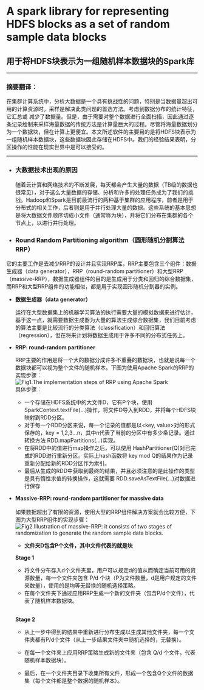 # A spark library for representing HDFS blocks as a set of random sample data blocks
## 用于将HDFS块表示为一组随机样本数据块的Spark库
*****
### 摘要翻译：
  在集群计算系统中，分析大数据是一个具有挑战性的问题，特别是当数据量超出可用的计算资源时。采样是解决此类问题的首选方法。考虑到数据分布的统计特征，它汇总或  减少了数据量。但是，由于需要对整个数据进行全面扫描，因此通过逐条记录绘制来采样海量数据的传统方法是计算量巨大的过程。尽管将海量数据划分为一个数据块，但在计算上更便宜。本文所述软件的主要目的是将HDFS块表示为一组随机样本数据块，这些数据块因此存储在HDFS中。我们的经验结果表明，分区操作的性能在现实世界中是可以接受的。
  
-----

- ### 大数据技术出现的原因
  随着云计算和网络技术的不断发展，每天都会产生大量的数据（TB级的数据也很常见），对于这么大量数据的存储、分析和许多的处理任务成为了我们的挑战。Hadoop和Spark是目前最流行的两种基于集群的应用程序，前者是用于分布式的相关工作，后者则是用于并行处理大量的数据。这些系统的基本思想是将大数据文件顺序切成小文件（通常称为块），并将它们分布在集群的各个节点上，以进行并行处理。
  
 - ### Round Random Partitioning algorithm（圆形随机分割算法RRP）
  它的主要工作是去减少RRP的设计并且实现RRP库，RRP主要包含三个组件：数据生成器（data generator），RRP（round-random partitioner）和大型RRP（massive-RRP），数据生成器组件的目的是生成用于分类和回归的综合数据集，而RRP和大型RRP组件的功能相似，都是用于实现圆形随机分割器的实例。
  - **数据生成器（data generator）**
  
    运行在大型数据集上的机器学习算法的执行需要大量的模拟数据来进行估计，基于这一点，就需要数据生成器为大量的算法生成综合数据集，我们目前考虑的算法主要是比较流行的分类算法（classification）和回归算法（regression），但在将来计划将数据生成用于许多不同的分布式任务上。
  - **RRP: round-random partitioner**
    
    RRP主要的作用是将一个大的数据分成许多不重叠的数据块，也就是说每一个数据块都可以视为整个文件的随机样本。下图为使用Apache Spark的RRP的实现步骤：<br>
    ![Fig1.The implementation steps of RRP using Apache Spark](https://ars.els-cdn.com/content/image/1-s2.0-S0167642319300942-gr001.jpg)<br>
    具体步骤：<br>
    - 一个存储在HDFS系统中的大文件D，它有P个块，使用SparkContext.textFile(...)操作，将文件D导入到RDD，并将每个HDFS块映射到RDD分区。
    - 对于每一个RDD分区来说，每一个记录的值都是以<key, value>对的形式保存的，key = 1,2,3...n，其中n代表了当前的分区中有多少条记录。通过转换方法 RDD.mapPartitions(...)实现。<br> 
    - 在将RDD中的值进行map操作之后，可以使用 HashPartitioner(Q)对已完成的RDD进行重新分区。实际上hash函数将 key mod Q的结果作为记录重新分配给新的RDD分区作为索引。<br>
    - 最后从生成的RDD中获取到最终的结果，并且必须注意的是此操作的类型是具有惰性求值的转换操作，这就需要 RDD.saveAsTextFile(...)对数据进行保存<br>
    
  - **Massive-RRP: round-random partitioner for massive data**  <br><br>
    如果数据超出了有限的资源，使用大型的RRP组件解决方案就会比较方便，下图为大型RRP组件的实现步骤：<br>
    ![Fig2.Illustration of massive-RRP: it consists of two stages of randomization to generate the random sample data blocks.](https://ars.els-cdn.com/content/image/1-s2.0-S0167642319300942-gr002.jpg) <br>
    - **文件夹D包含P个文件，其中文件代表的就是块**<br>
    
    **Stage 1**
    
    - 将文件分布存入d个文件夹里，用户可以规定d的值从而确定当前可用的资源数量，每一个文件夹包含 P/d 个块（P为文件数量，d是用户规定的文件夹数量），使用的是均等无替换的随机选择策略。<br>
    - 在每个文件夹下通过应用RRP生成一个新的文件夹（包含P/d个文件），代表了随机样本数据块。<br>
    <br>
    
    **Stage 2**
    
    - 从上一步中得到的结果中重新进行分布生成以生成其他文件夹，每一个文件夹都有P/d个文件（从上一步结果文件夹中随机选择的，无替换）。<br>
    
    - 在每一个文件夹上应用RRP策略生成新的文件夹（包含 Q/d 个文件，代表随机样本数据块）。<br>
    
    - 最后，在一个文件夹目录下收集所有文件，形成一个包含Q个文件的数据集（每个文件都是整个数据的随机样本）。<br>
    

     
    
    


